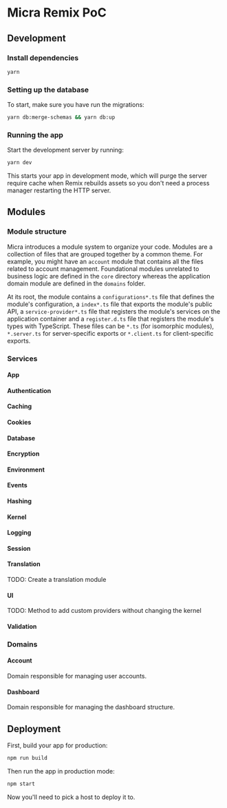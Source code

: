 # Micra Remix PoC

## Development

### Install dependencies

```sh
yarn
```

### Setting up the database

To start, make sure you have run the migrations:

```sh
yarn db:merge-schemas && yarn db:up
```

### Running the app

Start the development server by running:

```sh
yarn dev
```

This starts your app in development mode, which will purge the server require cache when Remix rebuilds assets so you don't need a process manager restarting the HTTP server.

## Modules

### Module structure

Micra introduces a module system to organize your code. Modules are a collection of files that are grouped together by a common theme. For example, you might have an `account` module that contains all the files related to account management. Foundational modules unrelated to business logic are defined in the `core` directory whereas the application domain module are defined in the `domains` folder.

At its root, the module contains a `configurations*.ts` file that defines the module's configuration, a `index*.ts` file that exports the module's public API, a `service-provider*.ts` file that registers the module's services on the application container and a `register.d.ts` file that registers the module's types with TypeScript. These files can be `*.ts` (for isomorphic modules), `*.server.ts` for server-specific exports or `*.client.ts` for client-specific exports.

### Services

#### App

#### Authentication

#### Caching

#### Cookies

#### Database

#### Encryption

#### Environment

#### Events

#### Hashing

#### Kernel

#### Logging

#### Session

#### Translation

TODO: Create a translation module

#### UI

TODO: Method to add custom providers without changing the kernel

#### Validation

### Domains

#### Account

Domain responsible for managing user accounts.

#### Dashboard

Domain responsible for managing the dashboard structure.

## Deployment

First, build your app for production:

```sh
npm run build
```

Then run the app in production mode:

```sh
npm start
```

Now you'll need to pick a host to deploy it to.
